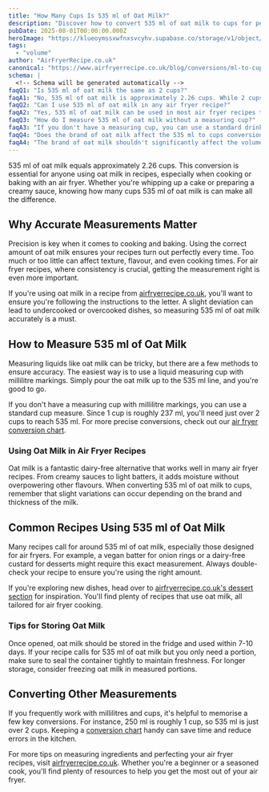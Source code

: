```yaml
---
title: "How Many Cups Is 535 ml of Oat Milk?"
description: "Discover how to convert 535 ml of oat milk to cups for perfect baking and cooking every time. Get precise measurements in seconds!"
pubDate: 2025-08-01T00:00:00.000Z
heroImage: "https://klueoymssxwfnxsvcyhv.supabase.co/storage/v1/object/public/Shmucket/how-many-cups-is-535-ml-of-oat-milk.webp"
tags:
  - "volume"
author: "AirFryerRecipe.co.uk"
canonical: "https://www.airfryerrecipe.co.uk/blog/conversions/ml-to-cups/how-many-cups-is-535-ml-of-oat-milk"
schema: |
  <!-- Schema will be generated automatically -->
faqQ1: "Is 535 ml of oat milk the same as 2 cups?"
faqA1: "No, 535 ml of oat milk is approximately 2.26 cups. While 2 cups equal roughly 473 ml, 535 ml is slightly more. For precise measurements, it's best to use a liquid measuring cup with millilitre markings or refer to a conversion chart."
faqQ2: "Can I use 535 ml of oat milk in any air fryer recipe?"
faqA2: "Yes, 535 ml of oat milk can be used in most air fryer recipes that call for liquid measurements. However, always check the recipe for specific instructions, as some may require adjustments for consistency or cooking time. Oat milk works well in batters, sauces, and even desserts."
faqQ3: "How do I measure 535 ml of oat milk without a measuring cup?"
faqA3: "If you don't have a measuring cup, you can use a standard drinking glass or mug, though this method is less accurate. A typical mug holds about 250-300 ml, so you'd need roughly two mugs to reach 535 ml. For best results, invest in a liquid measuring cup or use a kitchen scale for precision."
faqQ4: "Does the brand of oat milk affect the 535 ml to cups conversion?"
faqA4: "The brand of oat milk shouldn't significantly affect the volume conversion, as 535 ml will always be approximately 2.26 cups. However, thicker or creamier oat milks may pour slightly differently, so it's always best to measure by volume rather than relying solely on weight or estimates."
---
```

<p>535 ml of oat milk equals approximately 2.26 cups. This conversion is essential for anyone using oat milk in recipes, especially when cooking or baking with an air fryer. Whether you're whipping up a cake or preparing a creamy sauce, knowing how many cups 535 ml of oat milk is can make all the difference.</p>

<h2>Why Accurate Measurements Matter</h2>
<p>Precision is key when it comes to cooking and baking. Using the correct amount of oat milk ensures your recipes turn out perfectly every time. Too much or too little can affect texture, flavour, and even cooking times. For air fryer recipes, where consistency is crucial, getting the measurement right is even more important.</p>
<p>If you're using oat milk in a recipe from <a href=https://www.airfryerrecipe.co.uk/recipes>airfryerrecipe.co.uk</a>, you'll want to ensure you're following the instructions to the letter. A slight deviation can lead to undercooked or overcooked dishes, so measuring 535 ml of oat milk accurately is a must.</p>

<h2>How to Measure 535 ml of Oat Milk</h2>
<p>Measuring liquids like oat milk can be tricky, but there are a few methods to ensure accuracy. The easiest way is to use a liquid measuring cup with millilitre markings. Simply pour the oat milk up to the 535 ml line, and you're good to go.</p>
<p>If you don't have a measuring cup with millilitre markings, you can use a standard cup measure. Since 1 cup is roughly 237 ml, you'll need just over 2 cups to reach 535 ml. For more precise conversions, check out our <a href=https://www.airfryerrecipe.co.uk/air-fryer-conversion-chart>air fryer conversion chart</a>.</p>

<h3>Using Oat Milk in Air Fryer Recipes</h3>
<p>Oat milk is a fantastic dairy-free alternative that works well in many air fryer recipes. From creamy sauces to light batters, it adds moisture without overpowering other flavours. When converting 535 ml of oat milk to cups, remember that slight variations can occur depending on the brand and thickness of the milk.</p>

<h2>Common Recipes Using 535 ml of Oat Milk</h2>
<p>Many recipes call for around 535 ml of oat milk, especially those designed for air fryers. For example, a vegan batter for onion rings or a dairy-free custard for desserts might require this exact measurement. Always double-check your recipe to ensure you're using the right amount.</p>
<p>If you're exploring new dishes, head over to <a href=https://www.airfryerrecipe.co.uk/recipe-category/dessert>airfryerrecipe.co.uk's dessert section</a> for inspiration. You'll find plenty of recipes that use oat milk, all tailored for air fryer cooking.</p>

<h3>Tips for Storing Oat Milk</h3>
<p>Once opened, oat milk should be stored in the fridge and used within 7-10 days. If your recipe calls for 535 ml of oat milk but you only need a portion, make sure to seal the container tightly to maintain freshness. For longer storage, consider freezing oat milk in measured portions.</p>

<h2>Converting Other Measurements</h2>
<p>If you frequently work with millilitres and cups, it's helpful to memorise a few key conversions. For instance, 250 ml is roughly 1 cup, so 535 ml is just over 2 cups. Keeping a <a href=https://www.airfryerrecipe.co.uk/air-fryer-conversion-chart>conversion chart</a> handy can save time and reduce errors in the kitchen.</p>
<p>For more tips on measuring ingredients and perfecting your air fryer recipes, visit <a href=https://www.airfryerrecipe.co.uk>airfryerrecipe.co.uk</a>. Whether you're a beginner or a seasoned cook, you'll find plenty of resources to help you get the most out of your air fryer.</p>
